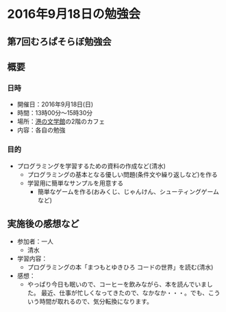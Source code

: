 # 2016年9月18日の勉強会

## 第7回むろぱそらぼ勉強会

## 概要
### 日時

- 開催日：2016年9月18日(日)
- 時間：13時00分～15時30分
- 場所：[港の文学館]の2階のカフェ
- 内容：各自の勉強

[港の文学館]: http://www.city.muroran.lg.jp/main/shisetsu/minatonobungakukan.html


### 目的

- プログラミングを学習するための資料の作成など(清水)
  - プログラミングの基本となる優しい問題(条件文や繰り返しなど)を作る
  - 学習用に簡単なサンプルを用意する
    - 簡単なゲームを作る(おみくじ、じゃんけん、シューティングゲームなど)


## 実施後の感想など

- 参加者：一人
  - 清水
- 学習内容：
  - プログラミングの本「まつもとゆきひろ コードの世界」を読む(清水)
- 感想：
  - やっぱり今日も眠いので、コーヒーを飲みながら、本を読んでいました。
    最近、仕事が忙しくなってきたので、なかなか・・・。でも、こういう時間が取れるので、気分転換になります。
